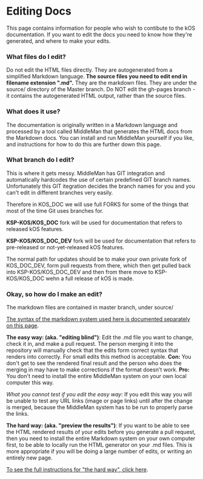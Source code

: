 Editing Docs
============

This page contains information for people who wish to contibute to the kOS documentation.
If you want to edit the docs you need to know how they're generated, and where to make
your edits.

### What files do I edit?

Do not edit the HTML files directly.  They are autogenerated from a simplified Markdown language.
**The source files you need to edit end in filename extension ".md".**  They are the markdown
files. They are under the source/ directory of the Master branch.  Do NOT edit the gh-pages
branch - it contains the autogenerated HTML output, rather than the source files.

### What does it use?

The documentation is originally written in a Markdown language and processed by a tool called MiddleMan that
generates the HTML docs from the Markdown docs.  You can install and run MiddleMan yourself if you like, and
instructions for how to do this are further down this page.

### What branch do I edit?

This is where it gets messy.  MiddleMan has GIT integration and automatically hardcodes the use
of certain predefined GIT branch names.  Unfortunately this GIT itegration decides the branch names for
you and you can't edit in different branches very easily.

Therefore in KOS_DOC we will use full FORKS for some of the things that most of the time Git uses
branches for.

**KSP-KOS/KOS_DOC** fork will be used for documentation that refers to released kOS features.

**KSP-KOS/KOS_DOC_DEV** fork will be used for documentation that refers to pre-released or not-yet-released kOS features.

The normal path for updates should be to make your own private fork of KOS_DOC_DEV, form pull requests from
there, which then get pulled back into KSP-KOS/KOS_DOC_DEV and then from there move to KSP-KOS/KOS_DOC wehn
a full release of kOS is made.

### Okay, so how do I make an edit?

The markdown files are contained in master branch, under source/

[The syntax of the markdown system used here is documented separately on this page](../markdown_syntax/index.html).

**The easy way: (aka. "editing blind")**:  Edit the .md file you want to change, check it in, and make a pull request.
The person merging it into the repository will manually check that the edits form correct syntax that renders into correctly.
For small edits this method is acceptable.  **Con:** You don't get to see the rendered final result and the person who does
the merging in may have to make corrections if the format doesn't work.  **Pro:** You don't need to install the entire
MiddleMan system on your own local computer this way.

*What you cannot test if you edit the easy way*: If you edit this way you will be unable to test any URL links (image or page links) until after the change is merged, because the MiddleMan system has to be run to properly parse the links.

**The hard way: (aka. "preview the results")**:  If you want to be able to see the HTML rendered results of your edits
before you generate a pull request, then you need to install the entire Markdown system on your own computer first,
to be able to locally run the HTML generator on your .md files.  This is more appropriate if you will be doing a large
number of edits, or writing an entirely new page.

[To see the full instructions for "the hard way", click here](../local_middleman_install/index.html).
